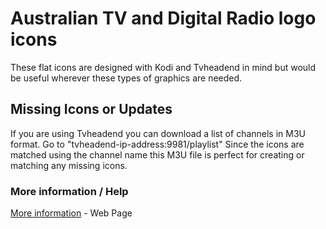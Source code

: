 # Australian TV and Digital Radio logo icons

These flat icons are designed with Kodi and Tvheadend in mind but would be useful wherever these types of graphics are needed.

## Missing Icons or Updates

If you are using Tvheadend you can download a list of channels in M3U format. Go to "tvheadend-ip-address:9981/playlist" Since the icons are matched using the channel name this M3U file is perfect for creating or matching any missing icons.

### More information / Help

[More information](https://pureservices.com.au/our-work/australian-tv-logos-icons-tvheadend-kodi/) - Web Page
